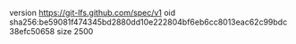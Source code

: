 version https://git-lfs.github.com/spec/v1
oid sha256:be59081f474345bd2880dd10e222804bf6eb6cc8013eac62c99bdc38efc50658
size 2500
